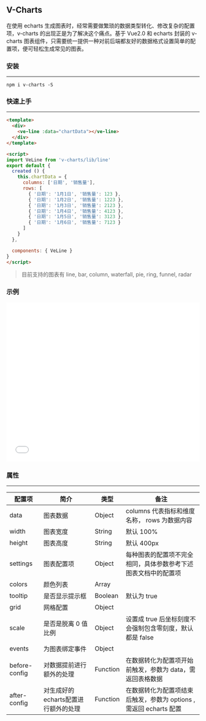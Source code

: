 ## V-Charts

在使用 echarts 生成图表时，经常需要做繁琐的数据类型转化、修改复杂的配置项，v-charts 的出现正是为了解决这个痛点。基于 Vue2.0 和 echarts 封装的 v-charts 图表组件，只需要统一提供一种对前后端都友好的数据格式设置简单的配置项，便可轻松生成常见的图表。

### 安装
---

```
npm i v-charts -S
```

### 快速上手
---

```html
<template>
  <div>
    <ve-line :data="chartData"></ve-line>
  </div>
</template>

<script>
import VeLine from 'v-charts/lib/line'
export default {
  created () {
    this.chartData = {
      columns: ['日期', '销售量'],
      rows: [
        { '日期': '1月1日', '销售量': 123 },
        { '日期': '1月2日', '销售量': 1223 },
        { '日期': '1月3日', '销售量': 2123 },
        { '日期': '1月4日', '销售量': 4123 },
        { '日期': '1月5日', '销售量': 3123 },
        { '日期': '1月6日', '销售量': 7123 }
      ]
    }
  },

  components: { VeLine }
}
</script>
```

> 目前支持的图表有 line, bar, column, waterfall, pie, ring, funnel, radar

### 示例

<iframe width="100%" height="415" src="//jsfiddle.net/vue_echarts/he1u3j75/4/embedded/result,html,js,css/" allowfullscreen="allowfullscreen" frameborder="0"></iframe>

### 属性
---
| 配置项 | 简介 | 类型 | 备注 |
| --- | --- | --- | --- |
| data | 图表数据 | Object | columns 代表指标和维度名称， rows 为数据内容 |
| width | 图表宽度 | String | 默认 100% |
| height | 图表高度 | String | 默认 400px |
| settings | 图表配置项 | Object | 每种图表的配置项不完全相同，具体参数参考下述图表文档中的配置项 |
| colors | 颜色列表 | Array |  |
| tooltip | 是否显示提示框 | Boolean | 默认为 true |
| grid | 网格配置 | Object |  |
| scale | 是否是脱离 0 值比例 | Object | 设置成 true 后坐标刻度不会强制包含零刻度，默认都是 false |
| events | 为图表绑定事件 | Object |  |
| before-config | 对数据提前进行额外的处理 | Function | 在数据转化为配置项开始前触发，参数为 data，需返回表格数据
| after-config | 对生成好的echarts配置进行额外的处理 | Function | 在数据转化为配置项结束后触发，参数为 options , 需返回 echarts 配置
